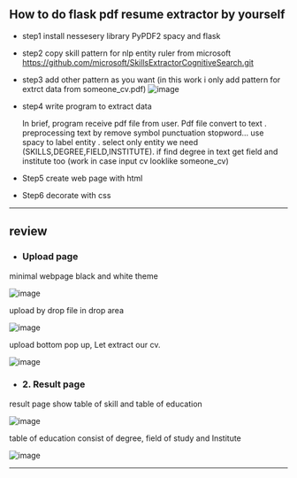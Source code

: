 
## How to do flask pdf resume extractor by yourself 



- step1 install nessesery library PyPDF2 spacy and flask

- step2 copy skill pattern for nlp entity ruler from microsoft
https://github.com/microsoft/SkillsExtractorCognitiveSearch.git

- step3 add other pattern as you want (in this work i only add pattern for extrct data from someone_cv.pdf)
![image](https://user-images.githubusercontent.com/78832408/217266187-6f09236d-c8ee-49df-a380-54388c875924.png)

- step4 write program to extract data

  In brief, program receive pdf file from user. Pdf file convert to text . preprocessing text by remove symbol punctuation stopword... use spacy to label entity . select only entity we need (SKILLS,DEGREE,FIELD,INSTITUTE). if find degree in text get field and institute too (work in case input cv looklike someone_cv)

- Step5 create web page with html 

- Step6 decorate with css

---
## review

- ### Upload page 

minimal webpage black and white theme  

![image](https://user-images.githubusercontent.com/78832408/217243876-ca98b248-8591-4ef4-8104-2c855a91a5c4.png)

upload by drop file in drop area

![image](https://user-images.githubusercontent.com/78832408/217249788-95887d93-5008-41cd-9e17-4bec4fc5e307.png)

upload bottom pop up, Let extract our cv.

![image](https://user-images.githubusercontent.com/78832408/217249911-4494aaee-d14e-4f3f-91a3-409782e53abd.png)

- ### 2. Result page

result page show table of skill and table of education

![image](https://user-images.githubusercontent.com/78832408/217249517-77cea6ba-c365-483c-a18d-ae2fdf71322b.png)

table of education consist of degree, field of study and Institute 

![image](https://user-images.githubusercontent.com/78832408/217249616-6dc26cb6-8b7e-4337-9852-41f1137919fc.png)

---
